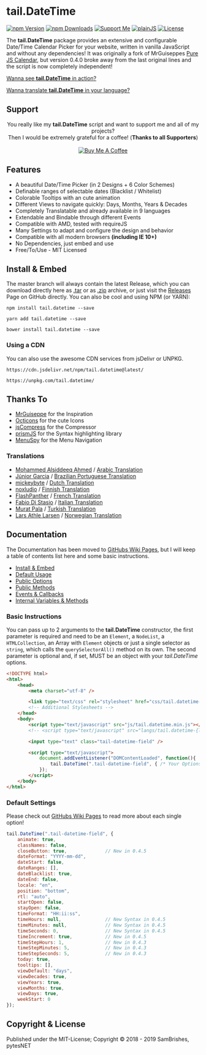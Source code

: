 tail.DateTime
=============
[![npm Version](https://s.pytes.me/a7034683)](https://s.pytes.net/64a7f3a3)
[![npm Downloads](https://s.pytes.me/e3024ed7)](https://s.pytes.net/64a7f3a3)
[![Support Me](https://s.pytes.me/4a1717aa)](https://buymeacoffee.com/pytesNET)
[![plainJS](https://s.pytes.me/3fd80118)](https://s.pytes.me/e0b6ce86)
[![License](https://s.pytes.me/8257ac72)](LICENSE.md)

The **tail.DateTime** package provides an extensive and configurable Date/Time Calendar Picker for
your website, written in vanilla JavaScript and without any dependencies! It was originally a fork
of MrGuiseppes [Pure JS Calendar](https://github.com/MrGuiseppe/pureJSCalendar), but version 0.4.0
broke away from the last original lines and the script is now completely independent!

[Wanna see **tail.DateTime** in action?](https://github.pytes.net/tail.DateTime)

[Wanna translate **tail.DateTime** in your language?](https://github.com/pytesNET/tail.DateTime/wiki/Help-Translating)

Support
-------
<p align="center" atyle="text-align:center">
You really like my <b>tail.DateTime</b> script and want to support me and all of my projects?<br/>
Then I would be extremely grateful for a coffee! (<b>Thanks to all Supporters</b>)<br/><br/>
<a href="https://www.buymeacoffee.com/pytesNET"><img src="https://www.buymeacoffee.com/assets/img/custom_images/orange_img.png" alt="Buy Me A Coffee" title="Buy Me A Coffee" /></a>
</p>

Features
--------
-   A beautiful Date/Time Picker (in 2 Designs + 6 Color Schemes)
-   Definable ranges of selectable dates (Blacklist / Whitelist)
-   Colorable Tooltips with an cute animation
-   Different Views to navigate quickly: Days, Months, Years & Decades
-   Completely Translatable and already available in 9 languages
-   Extendable and Bindable through different Events
-   Compatible with AMD, tested with requireJS
-   Many Settings to adapt and configure the design and behavior
-   Compatible with all modern browsers **(including IE 10+)**
-   No Dependencies, just embed and use
-   Free/To/Use - MIT Licensed

Install & Embed
---------------
The master branch will always contain the latest Release, which you can download directly here
as [.tar](https://github.com/pytesNET/tail.DateTime/tarball/master) or as [.zip](https://github.com/pytesNET/tail.DateTime/zipball/master)
archive, or just visit the [Releases](https://github.com/pytesNET/tail.DateTime/releases) Page
on GitHub directly. You can also be cool and using NPM (or YARN):

```markup
npm install tail.datetime --save
```

```markup
yarn add tail.datetime --save
```

```markup
bower install tail.datetime --save
```

### Using a CDN
You can also use the awesome CDN services from jsDelivr or UNPKG.

```markup
https://cdn.jsdelivr.net/npm/tail.datetime@latest/
```

```markup
https://unpkg.com/tail.datetime/
```

Thanks To
---------
-   [MrGuiseppe](https://github.com/MrGuiseppe) for the Inspiration
-   [Octicons](https://octicons.github.com/) for the cute Icons
-   [jsCompress](https://jscompress.com/) for the Compressor
-   [prismJS](https://prismjs.com) for the Syntax highlighting library
-   [MenuSpy](https://github.com/lcdsantos/menuspy) for the Menu Navigation

### Translations
-   [Mohammed Alsiddeeq Ahmed](https://github.com/mosid) / [Arabic Translation](https://github.com/pytesNET/tail.DateTime/issues/1)
-   [Júnior Garcia](https://github.com/juniorgarcia) / [Brazilian Portuguese Translation](https://github.com/pytesNET/tail.DateTime/issues/13)
-   [mickeybyte](https://github.com/mickeybyte) / [Dutch Translation](https://github.com/pytesNET/tail.DateTime/issues/15)
-   [noxludio](https://github.com/noxludio) / [Finnish Translation](https://github.com/pytesNET/tail.DateTime/pull/17)
-   [FlashPanther](https://github.com/FlashPanther) / [French Translation](https://github.com/pytesNET/tail.DateTime/pull/19)
-   [Fabio Di Stasio](https://github.com/Fabio286) / [Italian Translation](https://github.com/pytesNET/tail.DateTime/issues/10)
-   [Murat Pala](https://github.com/Prozexis) / [Turkish Translation](https://github.com/pytesNET/tail.DateTime/pull/30)
-   [Lars Athle Larsen](https://github.com/larsathle) / [Norwegian Translation](https://github.com/pytesNET/tail.DateTime/pull/31)

Documentation
-------------
The Documentation has been moved to [GitHubs Wiki Pages](https://github.com/pytesNET/tail.DateTime/wiki),
but I will keep a table of contents list here and some basic instructions.

-   [Install & Embed](https://www.github.com/pytesNET/tail.DateTime/wiki/instructions)
-   [Default Usage](https://www.github.com/pytesNET/tail.DateTime/wiki/default-usage)
-   [Public Options](https://www.github.com/pytesNET/tail.DateTime/wiki/public-options)
-   [Public Methods](https://www.github.com/pytesNET/tail.DateTime/wiki/public-methods)
-   [Events & Callbacks](https://www.github.com/pytesNET/tail.DateTime/wiki/events-callbacks)
-   [Internal Variables & Methods](https://www.github.com/pytesNET/tail.DateTime/wiki/internal)

### Basic Instructions
You can pass up to 2 arguments to the **tail.DateTime** constructor, the first parameter is required
and need to be an `Element`, a `NodeList`, a `HTMLCollection`, an Array with `Element` objects or
just a single selector as `string`, which calls the `querySelectorAll()` method on its own. The
second parameter is optional and, if set, MUST be an object with your *tail.DateTime* options.

```html
<!DOCTYPE html>
<html>
    <head>
        <meta charset="utf-8" />

        <link type="text/css" rel="stylesheet" href="css/tail.datetime-default.css" />
        <!-- Additional Stylesheets -->
    </head>
    <body>
        <script type="text/javascript" src="js/tail.datetime.min.js"></script>
        <!-- <script type="text/javascript" src="langs/tail.datetime-{lang}.js"></script> -->

        <input type="text" class="tail-datetime-field" />

        <script type="text/javascript">
            document.addEventListener("DOMContentLoaded", function(){
                tail.DateTime(".tail-datetime-field", { /* Your Options */ });
            });
        </script>
    </body>
</html>
```

### Default Settings
Please check out [GitHubs Wiki Pages](https://github.com/pytesNET/tail.DateTime/wiki) to read more
about each single option!

```javascript
tail.DateTime(".tail-datetime-field", {
    animate: true,
    classNames: false,
    closeButton: true,              // New in 0.4.5
    dateFormat: "YYYY-mm-dd",
    dateStart: false,
    dateRanges: [],
    dateBlacklist: true,
    dateEnd: false,
    locale: "en",
    position: "bottom",
    rtl: "auto",
    startOpen: false,
    stayOpen: false,
    timeFormat: "HH:ii:ss",
    timeHours: null,                // New Syntax in 0.4.5
    timeMinutes: null,              // New Syntax in 0.4.5
    timeSeconds: 0,                 // New Syntax in 0.4.5
    timeIncrement: true,            // New in 0.4.5
    timeStepHours: 1,               // New in 0.4.3
    timeStepMinutes: 5,             // New in 0.4.3
    timeStepSeconds: 5,             // New in 0.4.3
    today: true,
    tooltips: [],
    viewDefault: "days",
    viewDecades: true,
    viewYears: true,
    viewMonths: true,
    viewDays: true,
    weekStart: 0
});
```

Copyright & License
-------------------
Published under the MIT-License; Copyright &copy; 2018 - 2019 SamBrishes, pytesNET
